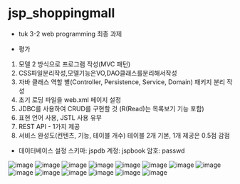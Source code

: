# jsp_shoppingmall
- tuk 3-2 web programming 최종 과제

- 평가
1) 모델 2 방식으로 프로그램 작성(MVC 패턴)
2) CSS파일분리작성,모델기능은VO,DAO클래스를분리해서작성
3) 자바 클래스 역할 별(Controller, Persistence, Service, Domain) 패키지 분리 작성 
4) 초기 로딩 파일을 web.xml 페이지 설정
5) JDBC를 사용하여 CRUD를 구현할 것 (R(Read)는 목록보기 기능 포함)
6) 표현 언어 사용, JSTL 사용 유무
7) REST API - 1가지 제공
8) 서비스 완성도(컨텐츠, 기능, 테이블 개수) 테이블 2개 기본, 1개 제공은 0.5점 감점

- 데이터베이스 설정
스키마: jspdb 
계정: jspbook 
암호: passwd

![image](https://user-images.githubusercontent.com/41159837/204683617-57d63412-3325-49c7-bc20-e8a5e13289aa.png)
![image](https://user-images.githubusercontent.com/41159837/204683639-8e949f78-ca6a-4428-a853-3aa4f239eddf.png)
![image](https://user-images.githubusercontent.com/41159837/204683654-741507b7-6c21-4b34-acc1-dd77ab70eb21.png)
![image](https://user-images.githubusercontent.com/41159837/204683676-738335b0-4589-46b7-b52e-6541b5ab4ee9.png)
![image](https://user-images.githubusercontent.com/41159837/204683687-4ae0340b-7042-4cd7-aba5-12688d8cebd6.png)
![image](https://user-images.githubusercontent.com/41159837/204683700-0a31e4ec-b5bf-4e39-b8fe-6630aca81ad5.png)
![image](https://user-images.githubusercontent.com/41159837/204683719-693e9de7-081a-47b2-8b1d-56dac4fe3d98.png)
![image](https://user-images.githubusercontent.com/41159837/204683731-2922cdc9-a403-40ff-857d-4d1a195fa5e6.png)
![image](https://user-images.githubusercontent.com/41159837/204683742-54d0aa03-4c7e-442d-a17c-c9466e23cc4d.png)
![image](https://user-images.githubusercontent.com/41159837/204683752-acf75948-8bb4-421f-b197-fe6dd54c769d.png)
![image](https://user-images.githubusercontent.com/41159837/204683757-92e5564f-ad65-46e7-b0e9-71e9cb70b663.png)
![image](https://user-images.githubusercontent.com/41159837/204683767-45a001fc-8b90-4479-a3ad-861f5a29271a.png)
![image](https://user-images.githubusercontent.com/41159837/204683778-40bdb8d9-0b89-49aa-a50e-862f71db2305.png)
![image](https://user-images.githubusercontent.com/41159837/204683780-40db40de-3287-4ba7-b3bf-4cefc42ea694.png)
